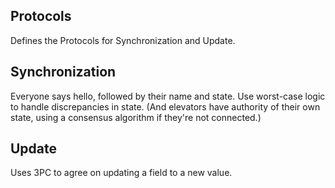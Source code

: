 Protocols
---
Defines the Protocols for Synchronization and Update.

Synchronization
---
Everyone says hello, followed by their name and state.
Use worst-case logic to handle discrepancies in state. (And elevators have authority of their own state, using a consensus algorithm if they're not connected.)

Update
---
Uses 3PC to agree on updating a field to a new value.